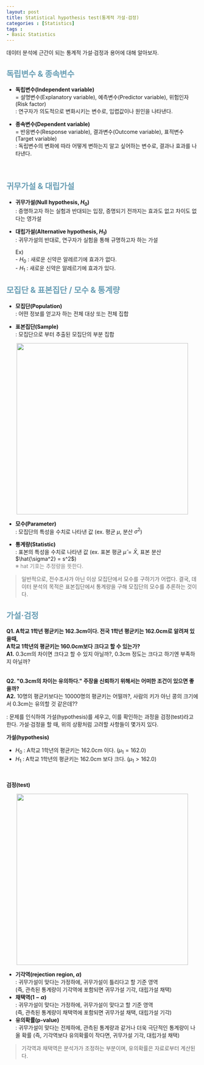 ```yaml
---
layout: post
title: Statistical hypothesis test(통계적 가설·검정)
categories : [Statistics]
tags : 
- Basic Statistics
---
```


<div class="message">
  데이터 분석에 근간이 되는 통계적 가설·검정과 용어에 대해 알아보자.
</div>

## <span style='color:#6a9fb5'> 독립변수 & 종속변수</span>
- **독립변수(Independent variable)** <br/>
   = 설명변수(Explanatory variable), 예측변수(Predictor variable), 위험인자(Risk factor) <br/>
   \: 연구자가 의도적으로 변화시키는 변수로, 입렵값이나 원인을 나타낸다. <br/>

- **종속변수(Dependent variable)** <br/>
   = 반응변수(Response variable), 결과변수(Outcome variable), 표적변수(Target variable) <br/>
   \: 독립변수의 변화에 따라 어떻게 변하는지 알고 싶어하는 변수로, 결과나 효과를 나타낸다. <br/>


<br/>

## <span style='color:#6a9fb5'> 귀무가설 & 대립가설</span> 
- **귀무가설(Null hypothesis, $H_0$)** <br/>
   \: 증명하고자 하는 실험과 반대되는 입장, 증명되기 전까지는 효과도 없고 차이도 없다는 영가설

- **대립가설(Alternative hypothesis, $H_{1}$)** <br/>
   \: 귀무가설의 반대로, 연구자가 실험을 통해 규명하고자 하는 가설

   Ex) <br/>
         \- $H_0$ : 새로운 신약은 알레르기에 효과가 없다. <br/>
         \- $H_1$ : 새로운 신약은 알레르기에 효과가 있다. <br/>


## <span style='color:#6a9fb5'> 모집단 & 표본집단 / 모수 & 통계량 </span>
- **모집단(Population)** <br/>
  \: 어떤 정보를 얻고자 하는 전체 대상 또는 전체 집합

- **표본집단(Sample)** <br/>
  \: 모집단으로 부터 추출된 모집단의 부분 집합

 <p align="center"><img width="450" height="auto" src="https://i.imgur.com/GqSXn5B.png"></p>

- **모수(Parameter)** <br/>
  \: 모집단의 특성을 수치로 나타낸 값 (ex. 평균 $\mu$, 분산 $\sigma^2$)

- **통계량(Statistic)** <br/>
  \: 표본의 특성을 수치로 나타낸 값 (ex. 표본 평균 $\hat{\mu} = \bar{X}$, 표본 분산 $\hat{\sigma^2} = s^2$) <br/>
    <span style='color:gray'> ※ hat 기호는 추정량을 뜻한다.</span> 

> 일반적으로, 전수조사가 아닌 이상 모집단에서 모수를 구하기가 어렵다. 결국, 데이터 분석의 목적은 표본집단에서 통계량을 구해 모집단의 모수를 추론하는 것이다.


## <span style='color:#6a9fb5'> 가설·검정</span>
<div class="message">
  <strong>Q1. A학교 1학년 평균키는 162.3cm이다. 전국 1학년 평균키는 162.0cm로 알려져 있을때, <br/>
                    A학교 1학년의 평균키는 160.0cm보다 크다고 할 수 있는가?</strong> <br/>
  <strong>A1.</strong> 0.3cm의 차이면 크다고 할 수 있지 아닐까?, 0.3cm 정도는 크다고 하기엔 부족하지 아닐까? <br/>
  <br/>

  <strong>Q2. "0.3cm의 차이는 유의하다." 주장을 신뢰하기 위해서는 어떠한 조건이 있으면 좋을까?</strong> <br/>
  <strong>A2.</strong> 10명의 평균키보다는 10000명의 평균키는 어떨까?, 사람의 키가 아닌 콩의 크기에서 0.3cm는 유의할 것 같은데??<br/>
</div> 

  \: 문제를 인식하여 가설(hypothesis)를 세우고, 이를 확인하는 과정을 검정(test)라고 한다. 가설·검정을 할 때, 위의 상황처럼 고려할 사항들이 몇가지 있다. 

<strong> 가설(hypothesis) </strong>
- $H_0$ : A학교 1학년의 평균키는 162.0cm 이다. ($\mu_1 = 162.0$)
- $H_1$ : A학교 1학년의 평균키는 162.0cm 보다 크다. ($\mu_1 > 162.0$)

<br/>

<strong> 검정(test) </strong>

<p align="center"><img width="450" height="auto" src="https://i.imgur.com/ez4LhiH.png"></p>

- **기각역(rejection region, $\alpha$)** <br/>
  : 귀무가설이 맞다는 가정하에, 귀무가설이 틀리다고 할 기준 영역 <br/>
    (즉, 관측된 통계량이 기각역에 포함되면 귀무가설 기각, 대립가설 채택) <br/>
- **채택역($1-\alpha$)** <br/>
  : 귀무가설이 맞다는 가정하에, 귀무가설이 맞다고 할 기준 영역 <br/>
    (즉, 관측된 통계량이 채택역에 포함되면 귀무가설 채택, 대립가설 기각) <br/>
- **유의확률(p-value)** <br/>
  : 귀무가설이 맞다는 전제하에, 관측된 통계량과 같거나 더욱 극단적인 통계량이 나올 확률
    (즉, 기각역보다 유의확률이 작다면, 귀무가설 기각, 대립가설 채택)

> 기각역과 채택역은 분석가가 조정하는 부분이며, 유의확률은 자료로부터 계산된다. 
